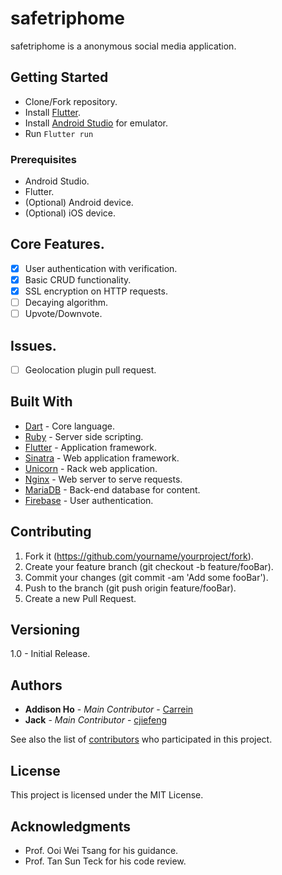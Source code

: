 # safetriphome

safetriphome is a anonymous social media application.

## Getting Started

* Clone/Fork repository.
* Install [Flutter](https://flutter.io/get-started/install/).
* Install [Android Studio](https://developer.android.com/studio/) for emulator.
* Run `Flutter run`

### Prerequisites

* Android Studio.
* Flutter.
* (Optional) Android device.
* (Optional) iOS device.

## Core Features.

- [x] User authentication with verification.
- [x] Basic CRUD functionality.
- [x] SSL encryption on HTTP requests.
- [ ] Decaying algorithm.
- [ ] Upvote/Downvote.

## Issues.

- [ ] Geolocation plugin pull request.

## Built With

* [Dart](https://www.dartlang.org/) - Core language.
* [Ruby](https://www.ruby-lang.org/en/) - Server side scripting.
* [Flutter](https://flutter.io/) - Application framework.
* [Sinatra](http://sinatrarb.com/) - Web application framework.
* [Unicorn](https://bogomips.org/unicorn/) - Rack web application.
* [Nginx](https://www.nginx.com/) - Web server to serve requests.
* [MariaDB](https://mariadb.org/) - Back-end database for content.
* [Firebase](https://firebase.google.com/) - User authentication.

## Contributing

1. Fork it (https://github.com/yourname/yourproject/fork).
2. Create your feature branch (git checkout -b feature/fooBar).
3. Commit your changes (git commit -am 'Add some fooBar').
4. Push to the branch (git push origin feature/fooBar).
5. Create a new Pull Request.

## Versioning

1.0 - Initial Release.

## Authors

* **Addison Ho** - *Main Contributor* - [Carrein](https://github.com/carrein)
* **Jack** - *Main Contributor* - [cjiefeng](https://github.com/cjiefeng)

See also the list of [contributors](https://github.com/your/project/contributors) who participated in this project.

## License

This project is licensed under the MIT License.

## Acknowledgments

* Prof. Ooi Wei Tsang for his guidance.
* Prof. Tan Sun Teck for his code review.
